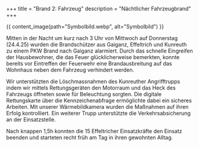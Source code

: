 +++
title = "Brand 2: Fahrzeug"
description = "Nächtlicher Fahrzeugbrand"
+++

{{ content_image(path="Symbolbild.webp", alt="Symbolbild") }}

Mitten in der Nacht um kurz nach 3 Uhr von Mittwoch auf Donnerstag (24.4.25) wurden die Brandschützer aus Gaiganz, Effeltrich und Kunreuth zu einem PKW Brand nach Gaiganz alarmiert.
Durch das schnelle Eingreifen der Hausbewohner, die das Feuer glücklicherweise bemerkten, konnte bereits vor Eintreffen der Feuerwehr eine Brandausbreitung auf das Wohnhaus neben dem Fahrzeug verhindert werden.

Wir unterstützten die Löschmassnahmen des Kunreuther Angrifftrupps indem wir mittels Rettungsgeräten den Motorraum und das Heck des Fahrzeugs öffneten sowie für Beleuchtung sorgten.
Die digitale Rettungskarte über die Kennzeichenabfrage ermöglichte dabei ein sicheres Arbeiten.
Mit unserer Wärmebildkamera wurden die Maßnahmen auf ihren Erfolg kontrolliert.
Ein weiterer Trupp unterstützte die Verkehrsabsicherung an der Einsatzstelle.

Nach knappen 1,5h konnten die 15 Effeltricher Einsatzkräfte den Einsatz beenden und starteten recht früh am Tag in ihren gewohnten Alltag.
